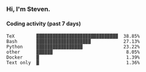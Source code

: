 ### Hi, I'm Steven.

#### Coding activity (past 7 days)
```
TeX        ▓▓▓▓▓▓▓▓▓▓▓▓▓▓▓▓▓▓▓▓▓▓▓▓▓▓▓▓▓▓  38.85%
Bash       ▓▓▓▓▓▓▓▓▓▓▓▓▓▓▓▓▓▓▓▓            27.13%
Python     ▓▓▓▓▓▓▓▓▓▓▓▓▓▓▓▓▓               23.22%
other      ▓▓▓▓▓▓                           8.05%
Docker     ▓                                1.39%
Text only  ▓                                1.36%
```
